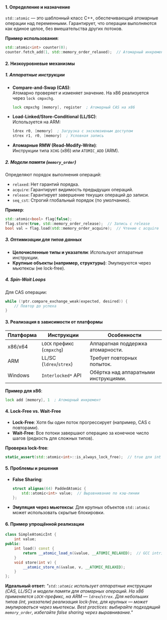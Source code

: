 #### **1. Определение и назначение**  
`std::atomic` — это шаблонный класс C++, обеспечивающий атомарные операции над переменными. Гарантирует, что операции выполняются как единое целое, без вмешательства других потоков.  

**Пример использования**:  
```cpp
std::atomic<int> counter(0);
counter.fetch_add(1, std::memory_order_relaxed);  // Атомарный инкремент
```

#### **2. Низкоуровневые механизмы**  

##### **1. Аппаратные инструкции**  
- **Compare-and-Swap (CAS)**:  
  Атомарно проверяет и изменяет значение. На x86 реализуется через `lock cmpxchg`.  
  ```asm
  lock cmpxchg [memory], register  ; Атомарный CAS на x86
  ```  
- **Load-Linked/Store-Conditional (LL/SC)**:  
  Используется на ARM:  
  ```asm
  ldrex r0, [memory]  ; Загрузка с эксклюзивным доступом
  strex r1, r0, [memory]  ; Условная запись
  ```  
- **Атомарные RMW (Read-Modify-Write)**:  
  Инструкции типа `XCHG` (x86) или `ATOMIC_ADD` (ARM).  

##### **2. Модели памяти (`memory_order`)**  
Определяют порядок выполнения операций:  
- `relaxed`: Нет гарантий порядка.  
- `acquire`: Гарантирует видимость предыдущих операций.  
- `release`: Гарантирует завершение текущих операций до записи.  
- `seq_cst`: Строгий глобальный порядок (по умолчанию).  

**Пример**:  
```cpp
std::atomic<bool> flag{false};
flag.store(true, std::memory_order_release);  // Запись с release
bool val = flag.load(std::memory_order_acquire);  // Чтение с acquire
```

##### **3. Оптимизации для типов данных**  
- **Целочисленные типы и указатели**: Используют аппаратные инструкции.  
- **Крупные объекты (например, структуры)**: Эмулируются через мьютексы (не lock-free).  

##### **4. Spin-Wait Loops**  
Для CAS операции:  
```cpp
while (!ptr.compare_exchange_weak(expected, desired)) {
    // Повтор до успеха
}
```

#### **3. Реализация в зависимости от платформы**  

| **Платформа** | **Инструкции**             | **Особенности**                       |
| ------------- | -------------------------- | ------------------------------------- |
| x86/x64       | `LOCK` префикс (`cmpxchg`) | Аппаратная поддержка атомарности.     |
| ARM           | LL/SC (`ldrex`/`strex`)    | Требует повторных попыток.            |
| Windows       | `Interlocked*` API         | Обёртка над аппаратными инструкциями. |

**Пример для x86**:  
```asm
lock add [memory], 1  ; Атомарный инкремент
```

#### **4. Lock-Free vs. Wait-Free**  
- **Lock-Free**: Хотя бы один поток прогрессирует (например, CAS с повторами).  
- **Wait-Free**: Все потоки завершают операцию за конечное число шагов (редкость для сложных типов).  

**Проверка lock-free**:  
```cpp
static_assert(std::atomic<int>::is_always_lock_free);  // true для int
```

#### **5. Проблемы и решения**  
- **False Sharing**:  
  ```cpp
  struct alignas(64) PaddedAtomic { 
      std::atomic<int> value;  // Выравнивание по кэш-линии
  };
  ```  
- **Эмуляция через мьютексы**: Для крупных объектов `std::atomic` может использовать скрытые блокировки.  

#### **6. Пример упрощённой реализации**  
```cpp
class SimpleAtomicInt {
    int value;
public:
    int load() const { 
        return __atomic_load_n(&value, __ATOMIC_RELAXED);  // GCC intrinsic
    }
    void store(int v) { 
        __atomic_store_n(&value, v, __ATOMIC_RELAXED);
    }
};
```

**Идеальный ответ:**
*"`std::atomic` использует аппаратные инструкции (CAS, LL/SC) и модели памяти для атомарных операций. На x86 применяется `LOCK`-префикс, на ARM — `ldrex`/`strex`. Для небольших типов (int, указатели) реализация lock-free, для крупных — может эмулироваться через мьютексы. Best practices: выбирайте подходящий `memory_order`, избегайте false sharing через выравнивание."*